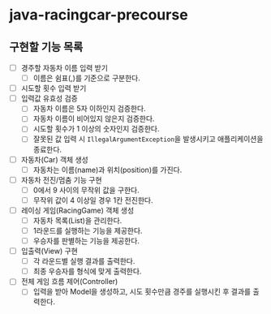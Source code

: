 # java-racingcar-precourse
## 구현할 기능 목록
-   [ ] 경주할 자동차 이름 입력 받기
    -   [ ] 이름은 쉼표(,)를 기준으로 구분한다.
-   [ ] 시도할 횟수 입력 받기
-   [ ] 입력값 유효성 검증
    -   [ ] 자동차 이름은 5자 이하인지 검증한다.
    -   [ ] 자동차 이름이 비어있지 않은지 검증한다.
    -   [ ] 시도할 횟수가 1 이상의 숫자인지 검증한다.
    -   [ ] 잘못된 값 입력 시 `IllegalArgumentException`을 발생시키고 애플리케이션을 종료한다.
-   [ ] 자동차(Car) 객체 생성
    -   [ ] 자동차는 이름(name)과 위치(position)를 가진다.
-   [ ] 자동차 전진/멈춤 기능 구현
    -   [ ] 0에서 9 사이의 무작위 값을 구한다.
    -   [ ] 무작위 값이 4 이상일 경우 1칸 전진한다.
-   [ ] 레이싱 게임(RacingGame) 객체 생성
    -   [ ] 자동차 목록(List<Car>)을 관리한다.
    -   [ ] 1라운드를 실행하는 기능을 제공한다.
    -   [ ] 우승자를 판별하는 기능을 제공한다.
-   [ ] 입출력(View) 구현
    -   [ ] 각 라운드별 실행 결과를 출력한다. 
    -   [ ] 최종 우승자를 형식에 맞게 출력한다.
-   [ ] 전체 게임 흐름 제어(Controller)
    -   [ ] 입력을 받아 Model을 생성하고, 시도 횟수만큼 경주를 실행시킨 후 결과를 출력한다.

